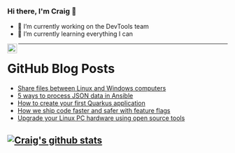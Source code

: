 ### Hi there, I'm Craig 👋

<!--
**CraigTeelFugro/CraigTeelFugro** is a ✨ _special_ ✨ repository because its `README.md` (this file) appears on your GitHub profile.

Here are some ideas to get you started:
-->

- 🔭 I’m currently working on the DevTools team
- 🌱 I’m currently learning everything I can

[<img align="left" alt="Craig Teel | LinkedIn" width="22px" src="https://cdn.jsdelivr.net/npm/simple-icons@v3/icons/linkedin.svg" />][linkedin]

---

# GitHub Blog Posts

<!-- BLOG-POST-LIST:START -->
- [Share files between Linux and Windows computers](https://opensource.com/article/21/4/share-files-linux-windows)
- [5 ways to process JSON data in Ansible](https://opensource.com/article/21/4/process-json-data-ansible)
- [How to create your first Quarkus application](https://opensource.com/article/21/4/quarkus-tutorial)
- [How we ship code faster and safer with feature flags](https://github.blog/2021-04-27-ship-code-faster-safer-feature-flags/)
- [Upgrade your Linux PC hardware using open source tools](https://opensource.com/article/21/4/upgrade-linux-hardware)
<!-- BLOG-POST-LIST:END -->

## [![Craig's github stats](https://github-readme-stats.vercel.app/api?username=craigteelfugro)](https://github.com/anuraghazra/github-readme-stats)


[linkedin]: https://linkedin.com/in/craig-teel-b8786771
